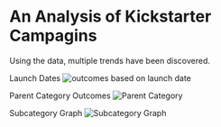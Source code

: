 # An Analysis of Kickstarter Campagins
Using the data, multiple trends have been discovered.

Launch Dates
![outcomes based on launch date](file:///C:/Users/yang3/Desktop/KU%20Data/outcomes%20based%20on%20launch%20date.png)

Parent Category Outcomes
![Parent Category](file:///C:/Users/yang3/Desktop/KU%20Data/Parent%20Category.png)

Subcategory Graph
![Subcategory Graph](file:///C:/Users/yang3/Desktop/KU%20Data/Subcategory.png)

